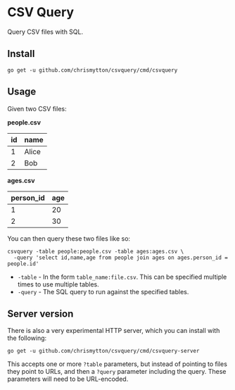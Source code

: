 # CSV Query

Query CSV files with SQL.

## Install

    go get -u github.com/chrismytton/csvquery/cmd/csvquery

## Usage

Given two CSV files:

**people.csv**

| id | name  |
| -- | ----- |
| 1  | Alice |
| 2  | Bob   |

**ages.csv**

| person_id | age |
| --------- | --- |
| 1         | 20  |
| 2         | 30  |

You can then query these two files like so:

    csvquery -table people:people.csv -table ages:ages.csv \
      -query 'select id,name,age from people join ages on ages.person_id = people.id'

- `-table` - In the form `table_name:file.csv`. This can be specified multiple times to use multiple tables.
- `-query` - The SQL query to run against the specified tables.

## Server version

There is also a very experimental HTTP server, which you can install with the following:

    go get -u github.com/chrismytton/csvquery/cmd/csvquery-server

This accepts one or more `?table` parameters, but instead of pointing to files they point to URLs, and then a `?query` parameter including the query. These parameters will need to be URL-encoded.
